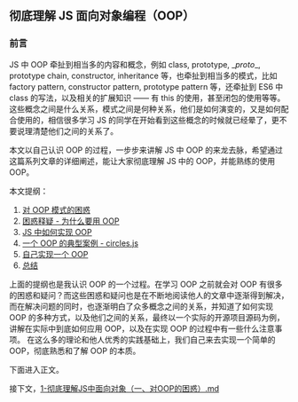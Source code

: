 ## 彻底理解 JS 面向对象编程（OOP）

### 前言

JS 中 OOP 牵扯到相当多的内容和概念，例如 class, prototype, \__proto__, prototype chain, constructor, inheritance 等，也牵扯到相当多的模式，比如 factory pattern, constructor pattern, prototype pattern 等，还牵扯到 ES6 中 class 的写法，以及相关的扩展知识 —— 有 this 的使用，甚至闭包的使用等等。这些概念之间是什么关系，模式之间是何种关系，他们是如何演变的，又是如何配合使用的，相信很多学习 JS 的同学在开始看到这些概念的时候就已经晕了，更不要说理清楚他们之间的关系了。

本文以自己认识 OOP 的过程，一步步来讲解 JS 中 OOP 的来龙去脉，希望通过这篇系列文章的详细阐述，能让大家彻底理解 JS 中的 OOP，并能熟练的使用 OOP。

本文提纲：

1. [对 OOP 模式的困惑](https://github.com/oakland/Native-JS-Practice/blob/master/11-learnOOPfromCircles.js/1-%E5%BD%BB%E5%BA%95%E7%90%86%E8%A7%A3JS%E4%B8%AD%E9%9D%A2%E5%90%91%E5%AF%B9%E8%B1%A1%EF%BC%88%E4%B8%80%E3%80%81%E5%AF%B9OOP%E7%9A%84%E5%9B%B0%E6%83%91%EF%BC%89.md)
2. [困惑释疑 - 为什么要用 OOP](https://github.com/oakland/Native-JS-Practice/blob/master/11-learnOOPfromCircles.js/2-%E5%BD%BB%E5%BA%95%E7%90%86%E8%A7%A3JS%E4%B8%AD%E9%9D%A2%E5%90%91%E5%AF%B9%E8%B1%A1%EF%BC%88%E4%BA%8C%E3%80%81%E5%9B%B0%E6%83%91%E9%87%8A%E7%96%91-%E4%B8%BA%E4%BB%80%E4%B9%88%E8%A6%81%E7%94%A8OOP%EF%BC%89.md)
3. [JS 中如何实现 OOP](https://github.com/oakland/Native-JS-Practice/blob/master/11-learnOOPfromCircles.js/3-%E5%BD%BB%E5%BA%95%E7%90%86%E8%A7%A3JS%E4%B8%AD%E9%9D%A2%E5%90%91%E5%AF%B9%E8%B1%A1%EF%BC%88%E4%B8%89%E3%80%81JS%E4%B8%AD%E5%A6%82%E4%BD%95%E5%AE%9E%E7%8E%B0OOP%EF%BC%89.md)
4. [一个 OOP 的典型案例 - circles.js](https://github.com/oakland/Native-JS-Practice/blob/master/11-learnOOPfromCircles.js/4-%E5%BD%BB%E5%BA%95%E7%90%86%E8%A7%A3JS%E4%B8%AD%E9%9D%A2%E5%90%91%E5%AF%B9%E8%B1%A1%EF%BC%88%E5%9B%9B-%E4%B8%80%E4%B8%AAOOP%E7%9A%84%E5%85%B8%E5%9E%8B%E6%A1%88%E4%BE%8B%EF%BC%89.md)
5. [自己实现一个 OOP](https://github.com/oakland/Native-JS-Practice/blob/master/11-learnOOPfromCircles.js/5-%E5%BD%BB%E5%BA%95%E7%90%86%E8%A7%A3JS%E4%B8%AD%E9%9D%A2%E5%90%91%E5%AF%B9%E8%B1%A1%EF%BC%88%E4%BA%94%E3%80%81%E8%87%AA%E5%B7%B1%E5%AE%9E%E7%8E%B0%E4%B8%80%E4%B8%AAOOP%EF%BC%89.md)
6. [总结](https://github.com/oakland/Native-JS-Practice/blob/master/11-learnOOPfromCircles.js/6-%E5%BD%BB%E5%BA%95%E7%90%86%E8%A7%A3JS%E4%B8%AD%E9%9D%A2%E5%90%91%E5%AF%B9%E8%B1%A1%EF%BC%88%E5%85%AD%E3%80%81%E6%80%BB%E7%BB%93%EF%BC%89.md)

上面的提纲也是我认识 OOP 的一个过程。在学习 OOP 之前就会对 OOP 有很多的困惑和疑问？而这些困惑和疑问也是在不断地阅读他人的文章中逐渐得到解决，而在解决问题的同时，也逐渐明白了众多概念之间的关系，并知道了如何实现 OOP 的多种方式，以及他们之间的关系，最终以一个实际的开源项目源码为例，讲解在实际中到底如何应用 OOP，以及在实现 OOP 的过程中有一些什么注意事项。 在这么多的理论和他人优秀的实践基础上，我们自己来去实现一个简单的 OOP，彻底熟悉和了解 OOP 的本质。

下面进入正文。

接下文，[1-彻底理解JS中面向对象（一、对OOP的困惑）.md](https://github.com/oakland/Native-JS-Practice/blob/master/11-learnOOPfromCircles.js/1-%E5%BD%BB%E5%BA%95%E7%90%86%E8%A7%A3JS%E4%B8%AD%E9%9D%A2%E5%90%91%E5%AF%B9%E8%B1%A1%EF%BC%88%E4%B8%80%E3%80%81%E5%AF%B9OOP%E7%9A%84%E5%9B%B0%E6%83%91%EF%BC%89.md)